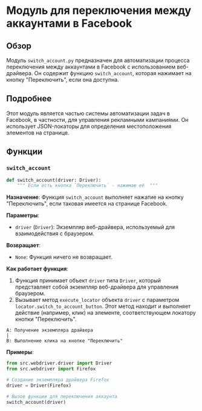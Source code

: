 # Модуль для переключения между аккаунтами в Facebook

## Обзор

Модуль `switch_account.py` предназначен для автоматизации процесса переключения между аккаунтами в Facebook с использованием веб-драйвера. Он содержит функцию `switch_account`, которая нажимает на кнопку "Переключить", если она доступна.

## Подробнее

Этот модуль является частью системы автоматизации задач в Facebook, в частности, для управления рекламными кампаниями. Он использует JSON-локаторы для определения местоположения элементов на странице.

## Функции

### `switch_account`

```python
def switch_account(driver: Driver):
    """ Если есть кнопка `Переключить` - нажимаю её  """
```

**Назначение**: Функция `switch_account` выполняет нажатие на кнопку "Переключить", если таковая имеется на странице Facebook.

**Параметры**:

-   `driver` (`Driver`): Экземпляр веб-драйвера, используемый для взаимодействия с браузером.

**Возвращает**:

-   `None`: Функция ничего не возвращает.

**Как работает функция**:

1.  Функция принимает объект `driver` типа `Driver`, который представляет собой экземпляр веб-драйвера для управления браузером.
2.  Вызывает метод `execute_locator` объекта `driver` с параметром `locator.switch_to_account_button`. Этот метод находит и выполняет действие (например, клик) на элементе, соответствующем локатору кнопки "Переключить".

```
A: Получение экземпляра драйвера
|
B: Выполнение клика на кнопке "Переключить"
```

**Примеры**:

```python
from src.webdriver.driver import Driver
from src.webdriver import Firefox

# Создание экземпляра драйвера Firefox
driver = Driver(Firefox)

# Вызов функции для переключения аккаунта
switch_account(driver)